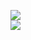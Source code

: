 [![](https://img.shields.io/badge/Made%20With-Github%20Spray-lightgrey.svg?style=for-the-badge&logo=github)](https://github.com/Annihil/github-spray#24865)  
[![](https://i.imgur.com/2DrTn0Z.gif)](https://github.com/Annihil/github-spray)
